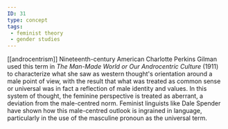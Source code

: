 ```yaml
---
ID: 31
type: concept
tags: 
 - feminist theory
 - gender studies
---
```


[[androcentrism]]
Nineteenth-century American Charlotte Perkins Gilman used this term in
*The Man-Made World or Our Androcentric Culture* (1911) to characterize
what she saw as western thought's orientation around a male point of
view, with the result that what was treated as common sense or universal
was in fact a reflection of male identity and values. In this system of
thought, the feminine perspective is treated as aberrant, a deviation
from the male-centred norm. Feminist linguists like Dale Spender have
shown how this male-centred outlook is ingrained in language,
particularly in the use of the masculine pronoun as the universal term.
